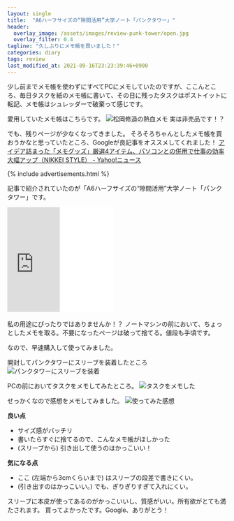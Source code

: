 ```yaml
---
layout: single
title:  "A6ハーフサイズの“隙間活用”大学ノート「パンクタワー」"
header:
  overlay_image: /assets/images/review-punk-tower/open.jpg
  overlay_filter: 0.4
tagline: "久しぶりにメモ帳を買いました！"
categories: diary
tags: review
last_modified_at: 2021-09-16T23:23:39:46+0900
---
```

少し前までメモ帳を使わずにすべてPCにメモしていたのですが、ここんところ、毎日タスクを紙のメモ帳に書いて、その日に残ったタスクはポストイットに転記、メモ帳はシュレッダーで破棄って感じです。

愛用していたメモ帳はこちらです。
![松岡修造の熱血メモ]({{site.baseurl}}/assets/images/review-punk-tower/old-note.jpg)
実は非売品です！？

でも、残りページが少なくなってきました。
そろそろちゃんとしたメモ帳を買おうかなと思っていたところ、Googleが良記事をオススメしてくれました！
[アイデア詰まった「メモグッズ」厳選4アイテム、パソコンとの併用で仕事の効率大幅アップ（NIKKEI STYLE） - Yahoo!ニュース](https://news.yahoo.co.jp/articles/62e79ba1b444ff953440ff9e0925661dc9f0e43c)

{% include advertisements.html %}

記事で紹介されていたのが「A6ハーフサイズの“隙間活用”大学ノート「パンクタワー」です。

<iframe style="width:120px;height:240px;" marginwidth="0" marginheight="0" scrolling="no" frameborder="0" src="https://rcm-fe.amazon-adsystem.com/e/cm?ref=qf_sp_asin_til&t=takaokouji-22&m=amazon&o=9&p=8&l=as1&IS2=1&detail=1&asins=B00CGTIXMU&linkId=a865647f38b85297a537ddfedb6a1ca6&bc1=000000&amp;lt1=_blank&fc1=333333&lc1=0066c0&bg1=ffffff&f=ifr"></iframe>
<iframe style="width:120px;height:240px;" marginwidth="0" marginheight="0" scrolling="no" frameborder="0" src="//rcm-fe.amazon-adsystem.com/e/cm?lt1=_blank&bc1=000000&IS2=1&bg1=FFFFFF&fc1=000000&lc1=0000FF&t=takaokouji-22&language=ja_JP&o=9&p=8&l=as4&m=amazon&f=ifr&ref=as_ss_li_til&asins=B00CGU50RK&linkId=43821822188d0a9ef4b6112e7102169d"></iframe>

私の用途にぴったりではありませんか！？
ノートマシンの前において、ちょっとしたメモを取る。不要になったページは破って捨てる。値段も手頃です。

なので、早速購入して使ってみました。

開封してパンクタワーにスリーブを装着したところ
![パンクタワーにスリーブを装着]({{site.baseurl}}/assets/images/review-punk-tower/open.jpg)

PCの前においてタスクをメモしてみたところ。
![タスクをメモした]({{site.baseurl}}/assets/images/review-punk-tower/use.jpg)

せっかくなので感想をメモしてみました。
![使ってみた感想]({{site.baseurl}}/assets/images/review-punk-tower/comment.jpg)

**良い点**

- サイズ感がバッチリ
- 書いたらすぐに捨てるので、こんなメモ帳がほしかった
- (スリーブから) 引き出して使うのはかっこいい！

**気になる点**

- ここ (左端から3cmくらいまで) はスリーブの段差で書きにくい。
- (引き出すのはかっこいい。) でも、ぎりぎりすぎて入れにくい。

スリーブに本皮が使ってあるのがかっこいいし、質感がいい。所有欲がとても満たされます。
買ってよかったです。Google、ありがとう！
